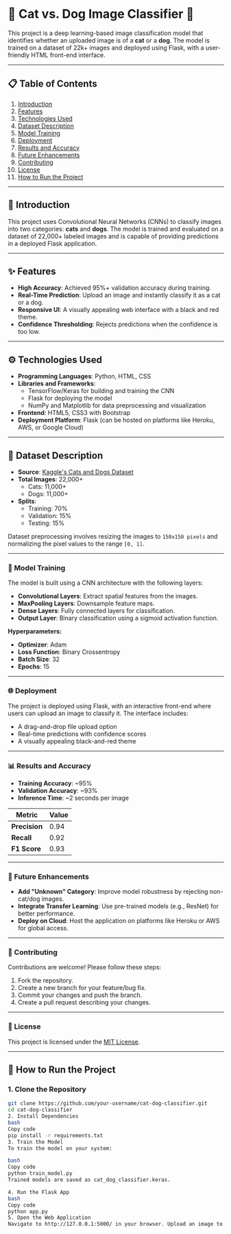 # 🐾 Cat vs. Dog Image Classifier 🐾

This project is a deep learning-based image classification model that identifies whether an uploaded image is of a **cat** or a **dog**. The model is trained on a dataset of 22k+ images and deployed using Flask, with a user-friendly HTML front-end interface.

---

## 📋 Table of Contents

1. [Introduction](#introduction)
2. [Features](#features)
3. [Technologies Used](#technologies-used)
4. [Dataset Description](#dataset-description)
5. [Model Training](#model-training)
6. [Deployment](#deployment)
7. [Results and Accuracy](#results-and-accuracy)
8. [Future Enhancements](#future-enhancements)
9. [Contributing](#contributing)
10. [License](#license)
11. [How to Run the Project](#how-to-run-the-project)

---

## 📖 Introduction

This project uses Convolutional Neural Networks (CNNs) to classify images into two categories: **cats** and **dogs**. The model is trained and evaluated on a dataset of 22,000+ labeled images and is capable of providing predictions in a deployed Flask application.

---

## ✨ Features

- **High Accuracy**: Achieved 95%+ validation accuracy during training.
- **Real-Time Prediction**: Upload an image and instantly classify it as a cat or a dog.
- **Responsive UI**: A visually appealing web interface with a black and red theme.
- **Confidence Thresholding**: Rejects predictions when the confidence is too low.

---

## ⚙️ Technologies Used

- **Programming Languages**: Python, HTML, CSS
- **Libraries and Frameworks**:
  - TensorFlow/Keras for building and training the CNN
  - Flask for deploying the model
  - NumPy and Matplotlib for data preprocessing and visualization
- **Frontend**: HTML5, CSS3 with Bootstrap
- **Deployment Platform**: Flask (can be hosted on platforms like Heroku, AWS, or Google Cloud)

---

## 📂 Dataset Description

- **Source**: [Kaggle's Cats and Dogs Dataset](https://www.kaggle.com/)
- **Total Images**: 22,000+
  - Cats: 11,000+
  - Dogs: 11,000+
- **Splits**:
  - Training: 70%
  - Validation: 15%
  - Testing: 15%
  
Dataset preprocessing involves resizing the images to `150x150 pixels` and normalizing the pixel values to the range `[0, 1]`.

---

### 🧠 Model Training

The model is built using a CNN architecture with the following layers:

- **Convolutional Layers**: Extract spatial features from the images.
- **MaxPooling Layers**: Downsample feature maps.
- **Dense Layers**: Fully connected layers for classification.
- **Output Layer**: Binary classification using a sigmoid activation function.

**Hyperparameters:**
- **Optimizer**: Adam
- **Loss Function**: Binary Crossentropy
- **Batch Size**: 32
- **Epochs**: 15

---

### 🌐 Deployment

The project is deployed using Flask, with an interactive front-end where users can upload an image to classify it. The interface includes:

- A drag-and-drop file upload option
- Real-time predictions with confidence scores
- A visually appealing black-and-red theme

---

### 📊 Results and Accuracy

- **Training Accuracy**: ~95%
- **Validation Accuracy**: ~93%
- **Inference Time**: ~2 seconds per image

| **Metric**      | **Value** |
|------------------|-----------|
| **Precision**    | 0.94      |
| **Recall**       | 0.92      |
| **F1 Score**     | 0.93      |

---

### 🔮 Future Enhancements

- **Add "Unknown" Category**: Improve model robustness by rejecting non-cat/dog images.
- **Integrate Transfer Learning**: Use pre-trained models (e.g., ResNet) for better performance.
- **Deploy on Cloud**: Host the application on platforms like Heroku or AWS for global access.

---

### 🤝 Contributing

Contributions are welcome! Please follow these steps:

1. Fork the repository.
2. Create a new branch for your feature/bug fix.
3. Commit your changes and push the branch.
4. Create a pull request describing your changes.

---

### 📜 License

This project is licensed under the [MIT License](LICENSE).

---

## 🚀 How to Run the Project

### 1. Clone the Repository
```bash
git clone https://github.com/your-username/cat-dog-classifier.git
cd cat-dog-classifier
2. Install Dependencies
bash
Copy code
pip install -r requirements.txt
3. Train the Model
To train the model on your system:

bash
Copy code
python train_model.py
Trained models are saved as cat_dog_classifier.keras.

4. Run the Flask App
bash
Copy code
python app.py
5. Open the Web Application
Navigate to http://127.0.0.1:5000/ in your browser. Upload an image to classify it as a cat or a dog.
